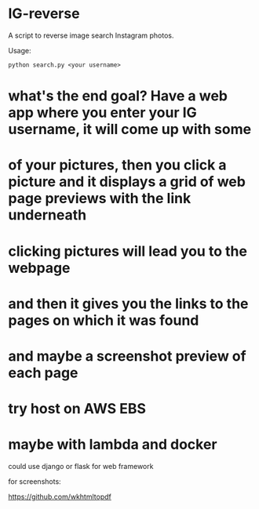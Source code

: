 # IG-reverse
A script to reverse image search Instagram photos.

Usage:

	python search.py <your username>

# what's the end goal? Have a web app where you enter your IG username, it will come up with some
# of your pictures, then you click a picture and it displays a grid of web page previews with the link underneath
# clicking pictures will lead you to the webpage
# and then it gives you the links to the pages on which it was found
# and maybe a screenshot preview of each page
# try host on AWS EBS
# maybe with lambda and docker

could use django or flask for web framework

for screenshots:

https://github.com/wkhtmltopdf
